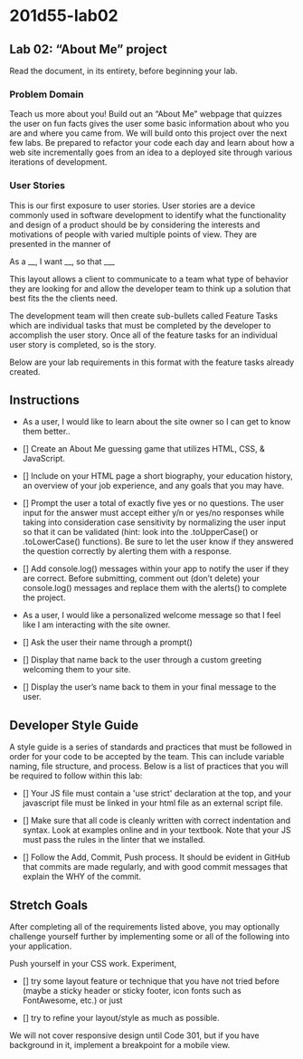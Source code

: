 # 201d55-lab02

## Lab 02: “About Me” project
Read the document, in its entirety, before beginning your lab.

### Problem Domain
Teach us more about you! Build out an “About Me” webpage that quizzes the user on fun facts gives the user some basic information about who you are and where you came from. We will build onto this project over the next few labs. Be prepared to refactor your code each day and learn about how a web site incrementally goes from an idea to a deployed site through various iterations of development.

### User Stories
This is our first exposure to user stories. User stories are a device commonly used in software development to identify what the functionality and design of a product should be by considering the interests and motivations of people with varied multiple points of view. They are presented in the manner of

As a __, I want __, so that ___

This layout allows a client to communicate to a team what type of behavior they are looking for and allow the developer team to think up a solution that best fits the the clients need.

The development team will then create sub-bullets called Feature Tasks which are individual tasks that must be completed by the developer to accomplish the user story. Once all of the feature tasks for an individual user story is completed, so is the story.

Below are your lab requirements in this format with the feature tasks already created.

## Instructions
+ As a user, I would like to learn about the site owner so I can get to know them better..

- [] Create an About Me guessing game that utilizes HTML, CSS, & JavaScript.

- [] Include on your HTML page a short biography, your education history, an overview of your job experience, and any goals that you may have.

- [] Prompt the user a total of exactly five yes or no questions. The user input for the answer must accept either y/n or yes/no responses while taking into consideration case sensitivity by normalizing the user input so that it can be validated (hint: look into the .toUpperCase() or .toLowerCase() functions). Be sure to let the user know if they answered the question correctly by alerting them with a response.

- [] Add console.log() messages within your app to notify the user if they are correct. Before submitting, comment out (don’t delete) your console.log() messages and replace them with the alerts() to complete the project.

+ As a user, I would like a personalized welcome message so that I feel like I am interacting with the site owner.

- [] Ask the user their name through a prompt()

- [] Display that name back to the user through a custom greeting welcoming them to your site.

- [] Display the user’s name back to them in your final message to the user.

## Developer Style Guide
A style guide is a series of standards and practices that must be followed in order for your code to be accepted by the team. This can include variable naming, file structure, and process. Below is a list of practices that you will be required to follow within this lab:

- [] Your JS file must contain a 'use strict' declaration at the top, and your javascript file must be linked in your html file as an external script file.

- [] Make sure that all code is cleanly written with correct indentation and syntax. Look at examples online and in your textbook. Note that your JS must pass the rules in the linter that we installed.

- [] Follow the Add, Commit, Push process. It should be evident in GitHub that commits are made regularly, and with good commit messages that explain the WHY of the commit.

## Stretch Goals
After completing all of the requirements listed above, you may optionally challenge yourself further by implementing some or all of the following into your application.

Push yourself in your CSS work. Experiment, 
- [] try some layout feature or technique that you have not tried before (maybe a sticky header or sticky footer, icon fonts such as FontAwesome, etc.) or just 

- [] try to refine your layout/style as much as possible. 

We will not cover responsive design until Code 301, but if you have background in it, implement a breakpoint for a mobile view.